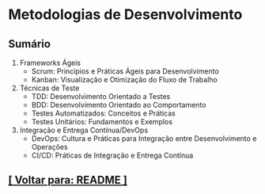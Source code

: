 # Metodologias de Desenvolvimento

## Sumário

1. Frameworks Ágeis
    - Scrum: Princípios e Práticas Ágeis para Desenvolvimento
    - Kanban: Visualização e Otimização do Fluxo de Trabalho
2. Técnicas de Teste
    - TDD: Desenvolvimento Orientado a Testes
    - BDD: Desenvolvimento Orientado ao Comportamento
    - Testes Automatizados: Conceitos e Práticas
    - Testes Unitários: Fundamentos e Exemplos
3. Integração e Entrega Contínua/DevOps
    - DevOps: Cultura e Práticas para Integração entre Desenvolvimento e Operações
    - CI/CD: Práticas de Integração e Entrega Contínua

## [[ Voltar para: README ]](../README.md)